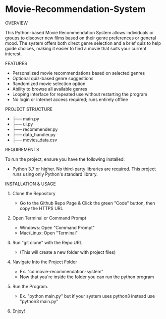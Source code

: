 # Movie-Recommendation-System

OVERVIEW

This Python-based Movie Recommendation System allows individuals or groups to discover new films based on their genre preferences or general mood. The system offers both direct genre selection and a brief quiz to help guide choices, making it easier to find a movie that suits your current interest.

FEATURES

- Personalized movie recommendations based on selected genres
- Optional quiz-based genre suggestions
- Randomized movie selection option
- Ability to browse all available genres
- Looping interface for repeated use without restarting the program
- No login or internet access required; runs entirely offline

PROJECT STRUCTURE

- ├── main.py                                                
- ├── ui.py                                                 
- ├── recommender.py                                          
- ├── data_handler.py                                      
- ├── movies_data.csv                                        

REQUIREMENTS

To run the project, ensure you have the following installed:
- Python 3.7 or higher.
No third-party libraries are required. This project runs using only Python's standard library.



INSTALLATION & USAGE

1. Clone the Repository
   - Go to the Github Repo Page & Click the green "Code" button, then copy the HTTPS URL

2. Open Terminal or Command Prompt
   - Windows: Open "Command Prompt"
   - Mac/Linux: Open "Terminal"

3. Run "git clone" with the Repo URL
   - (This will create a new folder with project files)

4. Navigate Into the Project Folder
   - Ex. "cd movie-recommendation-system"
   - Now that you're inside the folder you can run the python program

5. Run the Program.
   - Ex. "python main.py" but if your system uses python3 instead use "python3 main.py"
  
6. Enjoy!
